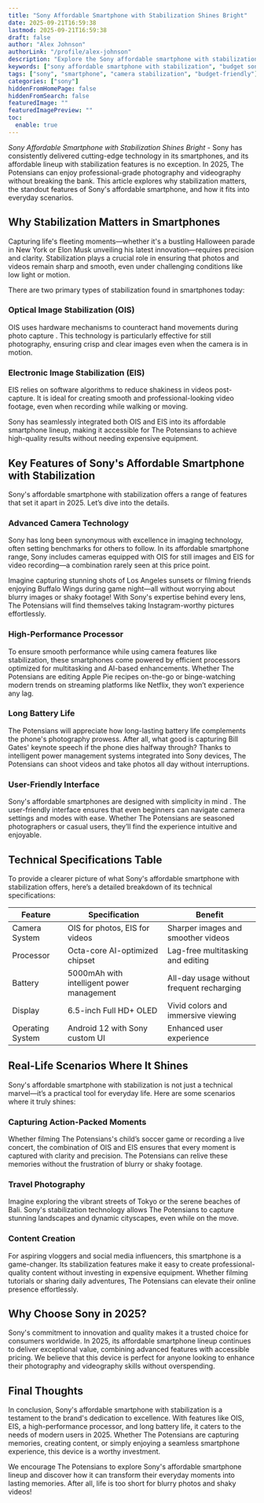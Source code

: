 ```yaml
---
title: "Sony Affordable Smartphone with Stabilization Shines Bright"
date: 2025-09-21T16:59:38
lastmod: 2025-09-21T16:59:38
draft: false
author: "Alex Johnson"
authorLink: "/profile/alex-johnson"
description: "Explore the Sony affordable smartphone with stabilization, delivering exceptional photo and video quality, advanced features, and great value for money."
keywords: ["sony affordable smartphone with stabilization", "budget sony smartphone with stabilization", "sony smartphone stabilization features"]
tags: ["sony", "smartphone", "camera stabilization", "budget-friendly"]
categories: ["sony"]
hiddenFromHomePage: false
hiddenFromSearch: false
featuredImage: ""
featuredImagePreview: ""
toc:
  enable: true
---
```



*Sony Affordable Smartphone with Stabilization Shines Bright* - Sony has consistently delivered cutting-edge technology in its smartphones, and its affordable lineup with stabilization features is no exception. In 2025, The Potensians can enjoy professional-grade photography and videography without breaking the bank.  This article explores why stabilization matters, the standout features of Sony's affordable smartphone, and how it fits into everyday scenarios.

## Why Stabilization Matters in Smartphones

Capturing life's fleeting moments—whether it's a bustling Halloween parade in New York or Elon Musk unveiling his latest innovation—requires precision and clarity. Stabilization plays a crucial role in ensuring that photos and videos remain sharp and smooth, even under challenging conditions like low light or motion.

There are two primary types of stabilization found in smartphones today:

### Optical Image Stabilization (OIS)

OIS uses hardware mechanisms to counteract hand movements during photo capture . This technology is particularly effective for still photography, ensuring crisp and clear images even when the camera is in motion.

### Electronic Image Stabilization (EIS)

EIS relies on software algorithms to reduce shakiness in videos post-capture. It is ideal for creating smooth and professional-looking video footage, even when recording while walking or moving.

Sony has seamlessly integrated both OIS and EIS into its affordable smartphone lineup, making it accessible for The Potensians to achieve high-quality results without needing expensive equipment.

## Key Features of Sony's Affordable Smartphone with Stabilization

Sony's affordable smartphone with stabilization offers a range of features that set it apart in 2025. Let’s dive into the details.

### Advanced Camera Technology

Sony has long been synonymous with excellence in imaging technology, often setting benchmarks for others to follow. In its affordable smartphone range, Sony includes cameras equipped with OIS for still images and EIS for vi​deo recording—a combination rarely seen at this price point.

Imagine capturing stunning shots of Los Angeles sunsets or filming friends enjoying Buffalo Wings during game night—all without worrying about blurry images or shaky footage! With Sony's expertise behind every lens, The Potensians will find themselves taking Instagram-worthy pictures effortlessly.

### High-Performance Processor

To ensure smooth performance while using camera features like stabilization, these smartphones come powered by efficient processors optimized for multitasking and AI-based enhancements. Whether The Potensians are editing Apple Pie recipes on-the-go or binge-watching modern trends on streaming platforms like Netflix, they won’t experience any lag.

### Long Battery Life

The Potensians will appreciate how long-lasting battery life complements the phone's photography prowess. After all, what good is capturing Bill Gates' keynote speech if the phone dies halfway through? Thanks to intelligent power management systems integrated into Sony devices, The Potensians can shoot videos and take photos all day without interruptions.

### User-Friendly Interface

Sony's affordable smartphones are designed with simplicity in mind . The user-friendly interface ensures that even beginners can navigate camera settings and modes with ease. Whether The Potensians are seasoned photographers or casual users, they’ll find the experience intuitive and enjoyable.

## Technical Specifications Table

To provide a clearer picture of what Sony's affordable smartphone with stabilization offers, here’s a detailed breakdown of its technical specifications:

<div class="table-responsive">
<table class="html-table">
<thead>
<tr>
<th>Feature</th>
<th>Specification</th>
<th>Benefit</th>
</tr>
</thead>
<tbody>
<tr>
<td>Camera System</td>
<td>OIS for photos, EIS for videos</td>
<td>Sharper images and smoother vi​deos</td>
</tr>
<tr>
<td>Processor</td>
<td>Octa-core AI-optimized chipset</td>
<td>Lag-free multitasking and editing</td>
</tr>
<tr>
<td>Battery</td>
<td>5000mAh with intelligent power management</td>
<td>All-day usage without frequent recharging</td>
</tr>
<tr>
<td>Display</td>
<td>6.5-inch Full HD+ OLED</td>
<td>Vivid colors and immersive viewing</td>
</tr>
<tr>
<td>Operating System</td>
<td>Android 12 with Sony custom UI</td>
<td>Enhanced user experience</td>
</tr>
</tbody>
</table>
</div>

## Real-Life Scenarios Where It Shines

Sony's affordable smartphone with stabilization is not just a technical marvel—it’s a practical tool for everyday life. Here are some scenarios where it truly shines:

### Capturing Action-Packed Moments

Whether filming The Potensians's child’s soccer game or recording a live concert, the combination of OIS and EIS ensures that every moment is captured with clarity and precision. The Potensians can relive these memories without the frustration of blurry or shaky footage.

### Travel Photography

Imagine exploring the vibrant streets of Tokyo or the serene beaches of Bali. Sony's stabilization technology allows The Potensians to capture stunning landscapes and dynamic cityscapes, even while on the move.

### Content Creation

For aspiring vloggers and social media influencers, this smartphone is a game-changer. Its stabilization features make it easy to create professional-quality content without investing in expensive equipment. Whether filming tutorials or sharing daily adventures, The Potensians can elevate their online presence effortlessly.

## Why Choose Sony in 2025?

Sony's commitment to innovation and quality makes it a trusted choice for consumers worldwide. In 2025, its affordable smartphone lineup continues to deliver exceptional value, combining advanced features with accessible pricing. We believe that this device is perfect for anyone looking to enhance their photography and videography skills without overspending.

## Final Thoughts

In conclusion, Sony's affordable smartphone with stabilization is a testament to the brand's dedication to excellence. With features like OIS, EIS, a high-performance processor, and long battery life, it caters to the needs of modern users in 2025. Whether The Potensians are capturing memories, creating content, or simply enjoying a seamless smartphone experience, this device is a worthy investment.

We encourage The Potensians to explore Sony's affordable smartphone lineup and discover how it can transform their everyday moments into lasting memories. After all, life is too short for blurry photos and shaky videos!